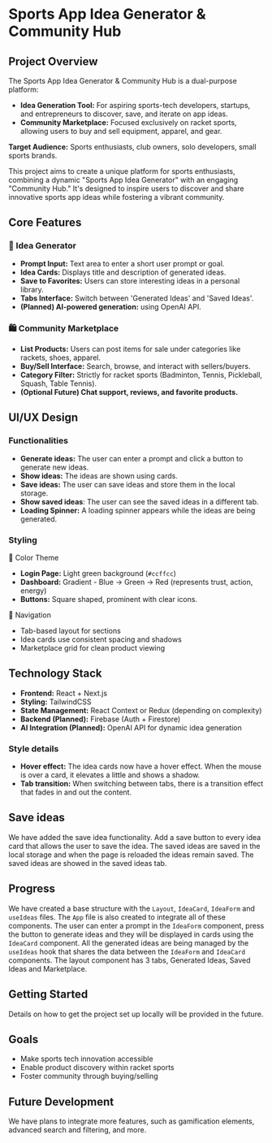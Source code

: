 # Sports App Idea Generator & Community Hub

## Project Overview

The Sports App Idea Generator & Community Hub is a dual-purpose platform:

*   **Idea Generation Tool:** For aspiring sports-tech developers, startups, and entrepreneurs to discover, save, and iterate on app ideas.
*   **Community Marketplace:** Focused exclusively on racket sports, allowing users to buy and sell equipment, apparel, and gear.

**Target Audience:** Sports enthusiasts, club owners, solo developers, small sports brands.

This project aims to create a unique platform for sports enthusiasts, combining a dynamic "Sports App Idea Generator" with an engaging "Community Hub." It's designed to inspire users to discover and share innovative sports app ideas while fostering a vibrant community.

## Core Features

### 🧠 Idea Generator

*   **Prompt Input:** Text area to enter a short user prompt or goal.
*   **Idea Cards:** Displays title and description of generated ideas.
*   **Save to Favorites:** Users can store interesting ideas in a personal library.
*   **Tabs Interface:** Switch between 'Generated Ideas' and 'Saved Ideas'.
*   **(Planned) AI-powered generation:** using OpenAI API.

### 🛍️ Community Marketplace

*   **List Products:** Users can post items for sale under categories like rackets, shoes, apparel.
*   **Buy/Sell Interface:** Search, browse, and interact with sellers/buyers.
*   **Category Filter:** Strictly for racket sports (Badminton, Tennis, Pickleball, Squash, Table Tennis).
*   **(Optional Future) Chat support, reviews, and favorite products.**

## UI/UX Design

### Functionalities

*   **Generate ideas:** The user can enter a prompt and click a button to generate new ideas.
*   **Show ideas:** The ideas are shown using cards.
*   **Save ideas:** The user can save ideas and store them in the local storage.
*   **Show saved ideas**: The user can see the saved ideas in a different tab.
* **Loading Spinner:** A loading spinner appears while the ideas are being generated.

### Styling

🎨 Color Theme

*   **Login Page:** Light green background (`#ccffcc`)
*   **Dashboard:** Gradient - Blue → Green → Red (represents trust, action, energy)
*   **Buttons:** Square shaped, prominent with clear icons.

🧭 Navigation

*   Tab-based layout for sections
*   Idea cards use consistent spacing and shadows
*   Marketplace grid for clean product viewing

## Technology Stack

*   **Frontend:** React + Next.js
*   **Styling:** TailwindCSS
*   **State Management:** React Context or Redux (depending on complexity)
*   **Backend (Planned):** Firebase (Auth + Firestore)
*   **AI Integration (Planned):** OpenAI API for dynamic idea generation

### Style details

*   **Hover effect:** The idea cards now have a hover effect. When the mouse is over a card, it elevates a little and shows a shadow.
*   **Tab transition:** When switching between tabs, there is a transition effect that fades in and out the content.

## Save ideas

We have added the save idea functionality. Add a save button to every idea card that allows the user to save the idea. The saved ideas are saved in the local storage and when the page is reloaded the ideas remain saved. The saved ideas are showed in the saved ideas tab.
  
## Progress

We have created a base structure with the `Layout`, `IdeaCard`, `IdeaForm` and `useIdeas` files. The `App` file is also created to integrate all of these components. The user can enter a prompt in the `IdeaForm` component, press the button to generate ideas and they will be displayed in cards using the `IdeaCard` component. All the generated ideas are being managed by the `useIdeas` hook that shares the data between the `IdeaForm` and `IdeaCard` components. The layout component has 3 tabs, Generated Ideas, Saved Ideas and Marketplace. 

## Getting Started

Details on how to get the project set up locally will be provided in the future.

## Goals

*   Make sports tech innovation accessible
*   Enable product discovery within racket sports
*   Foster community through buying/selling

## Future Development

We have plans to integrate more features, such as gamification elements, advanced search and filtering, and more.
